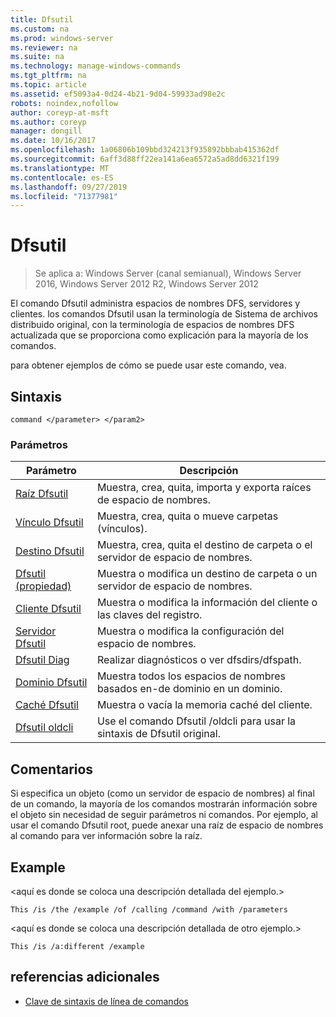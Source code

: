 ```yaml
---
title: Dfsutil
ms.custom: na
ms.prod: windows-server
ms.reviewer: na
ms.suite: na
ms.technology: manage-windows-commands
ms.tgt_pltfrm: na
ms.topic: article
ms.assetid: ef5093a4-0d24-4b21-9d04-59933ad98e2c
robots: noindex,nofollow
author: coreyp-at-msft
ms.author: coreyp
manager: dongill
ms.date: 10/16/2017
ms.openlocfilehash: 1a06806b109bbd324213f935892bbbab415362df
ms.sourcegitcommit: 6aff3d88ff22ea141a6ea6572a5ad8dd6321f199
ms.translationtype: MT
ms.contentlocale: es-ES
ms.lasthandoff: 09/27/2019
ms.locfileid: "71377981"
---
```

# <a name="dfsutil"></a>Dfsutil

>Se aplica a: Windows Server (canal semianual), Windows Server 2016, Windows Server 2012 R2, Windows Server 2012

El comando Dfsutil administra espacios de nombres DFS, servidores y clientes. los comandos Dfsutil usan la terminología de Sistema de archivos distribuido original, con la terminología de espacios de nombres DFS actualizada que se proporciona como explicación para la mayoría de los comandos.

para obtener ejemplos de cómo se puede usar este comando, vea. 

## <a name="syntax"></a>Sintaxis

```
command </parameter> </param2>
```

### <a name="parameters"></a>Parámetros

|Parámetro|Descripción|
|-------|--------|
|[Raíz Dfsutil](dfsutil-root.md)|Muestra, crea, quita, importa y exporta raíces de espacio de nombres.|
|[Vínculo Dfsutil](dfsutil-link.md)|Muestra, crea, quita o mueve carpetas \(vínculos\).|
|[Destino Dfsutil](dfsutil-target.md)|Muestra, crea, quita el destino de carpeta o el servidor de espacio de nombres.|
|[Dfsutil (propiedad)](dfsutil-property.md)|Muestra o modifica un destino de carpeta o un servidor de espacio de nombres.|
|[Cliente Dfsutil](dfsutil-client.md)|Muestra o modifica la información del cliente o las claves del registro.|
|[Servidor Dfsutil](dfsutil-server.md)|Muestra o modifica la configuración del espacio de nombres.|
|[Dfsutil Diag](dfsutil-diag.md)|Realizar diagnósticos o ver dfsdirs\/dfspath.|
|[Dominio Dfsutil](dfsutil-domain.md)|Muestra todos los espacios de nombres basados en\-de dominio en un dominio.|
|[Caché Dfsutil](dfsutil-cache.md)|Muestra o vacía la memoria caché del cliente.|
|[Dfsutil oldcli](dfsutil-oldcli.md)|Use el comando Dfsutil \/oldcli para usar la sintaxis de Dfsutil original.|

## <a name="remarks-optional-section"></a>Comentarios <optional section>
Si especifica un objeto \(como un servidor de espacio de nombres\) al final de un comando, la mayoría de los comandos mostrarán información sobre el objeto sin necesidad de seguir parámetros ni comandos. Por ejemplo, al usar el comando Dfsutil root, puede anexar una raíz de espacio de nombres al comando para ver información sobre la raíz.

## <a name="BKMK_Examples"></a>Example
&lt;aquí es donde se coloca una descripción detallada del ejemplo.&gt;

```
This /is /the /example /of /calling /command /with /parameters
```

&lt;aquí es donde se coloca una descripción detallada de otro ejemplo.&gt;

```
This /is /a:different /example
```

## <a name="additional-references"></a>referencias adicionales

-   [Clave de sintaxis de línea de comandos](command-line-syntax-key.md)


